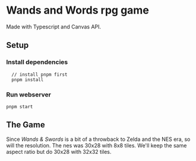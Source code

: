 # Wands and Words rpg game

Made with Typescript and Canvas API. 


## Setup

### Install dependencies

      // install pnpm first
      pnpm install

### Run webserver

    pnpm start


## The Game

Since *Wands & Swords* is a bit of a throwback to Zelda and the NES era, so will the resolution. The nes was 30x28 with 8x8 tiles. We'll keep the same aspect ratio but do 30x28 with 32x32 tiles.